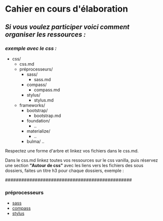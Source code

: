 # **Cahier en cours d'élaboration**
## *Si vous voulez participer voici comment organiser les ressources :*

### *exemple avec le css :*

* css/
    * css.md
    * préprocesseurs/
        * sass/
            * sass.md
        * compass/
            * compass.md
        * stylus/
            * stylus.md
    * frameworks/
        * bootstrap/
            * bootstrap.md
        * foundation/
            * ..
        * materialize/
            * ..
        * bulma/
            ..

Respectez une forme d'arbre et linkez vos fichiers dans le css.md.

Dans le css.md linkez toutes vos ressources sur le css vanilla, puis réservez une section **"Autour de css"** avec les liens vers les fichiers des sous dossiers, faites un titre h3 pour chaque dossiers, exemple : 

###############################################


### préprocesseurs

* [sass](./preprocesseurs/sass/sass.md)
* [compass](./preprocesseurs/compass/compass.md)
* [stylus](./preprocesseurs/stylus/stylus.md)
